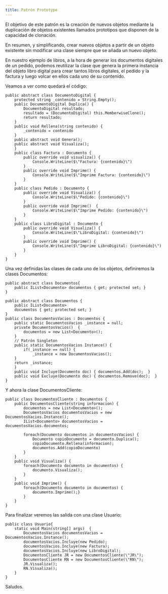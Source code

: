 ```yaml
---
title: Patrón Prototype
---
```



El objetivo de este patrón es la creación de nuevos objetos mediante la duplicación de objetos existentes llamados prototipos que disponen de la capacidad de clonación.

En resumen, y simplificando, crear nuevos objetos a partir de un objeto existente sin modificar una clase siempre que se añada un nuevo objeto.

En nuestro ejemplo de libros, a la hora de generar los documentos digitales de un pedido, podemos reutilizar la clase que genera la primera instancia del objeto libro digital para crear tantos libros digitales, el pedido y la factura y luego volcar en ellos cada uno de su contenido.

Veamos a ver como quedará el código:

<pre><code>public abstract class DocumentoDigital {
    protected string _contenido = String.Empty();
    public DocumentoDigital Duplica() {
        DocumentoDigital resultado;
        resultado = (DocumentoDigital) this.MemberwiseClone();
        return resultado;
    }
    public void Rellena(string contenido) {
        _contenido = contenido
    }
    public abstract void Genera();
    public abstract void Visualiza();
    }
    public class Factura : Documento {
        public override void visualiza() {
            Console.WriteLine($\"Factura: {contenido}\")
        }
        public override void Imprime() {
            Console.WriteLine($\"Imprime Factura: {contenido}\")
        }
    }
    public class Pedido : Documento {
        public override void Visualiza() {
            Console.WriteLine($\"Pedido: {contenido}\")
        }
        public override void Imprime()  {
            Console.WriteLine($\"Imprime Pedido: {contenido}\")
        }
    }
    public class LibroDigital : Documento {
        public override void Visualiza() {
            Console.WriteLine($\"LibroDigital: {contenido}\")
        }
        public override void Imprime() {
            Console.WriteLine($\"Imprime LibroDigital: {contenido}\")
        }
    }
}</code></pre>

Una vez definidas las clases de cada uno de los objetos, definiremos la clases Documentos:

<pre><code>public abstract class Documentos{
    public IList&lt;Documento&gt; documentos { get; protected set; }
}</code></pre>
<pre><code>public abstract class Documentos {
    public IList&lt;Documento&gt;
    documentos { get; protected set; }
}
public class DocumentosVacios : Documentos {
    public static DocumentosVacios _instance = null;
    private DocumentosVacios()  {
        documentos = new List&lt;Documento&gt;();
    }
    // Patrón Singleton
    public static DocumentosVacios Instance() {
        if(_instance == null) {
            _instance = new DocumentosVacios();
    }
    return _instance;
    }
    public void Incluye(Documento doc) { documentos.Add(doc);  }
    public void Excluye(Documento doc) { documentos.Remove(doc);  }
}
</code></pre>

Y ahora la clase DocumentosCliente:
<pre><code>public class DocumentosCliente : Documentos {
    public DocumentosCliente(string informacion) {
        documentos = new List&lt;Documento&gt;();
        DocumentosVacios documentosVacios = new DocumentosVacios.Instance();
        IList&lt;Documento&gt; documentosVacios = documentosVacios.documentos;

        foreach(Documento documentos in documentosVacios) {
            Documento copioDocumento = documento.Duplica();
            copioDocumento.Rellena(informacion);
            documentos.Add(copioDocumento)
        }
    }
    public void Visualiza() {
        foreach(Documento documento in documentos) {
            documento.Visualiza();
        }
    }
    public void Imprime() {
        foreach(Documento documento in documentos) {
            documento.Imprime();}
        }
    }
}</code></pre>

Para finalizar veremos las salida con una clase Usuario:

<pre><code>public class Usuario{
    static void Main(string[] args)  {
        DocumentosVacios documentosVacios = DocumentosVacios.Instance();
        documentosVacios.Incluye(new Pedido);
        documentosVacios.Incluye(new Factura);
        documentosVacios.Incluye(new LibroDigital);
        DocumentosCliente JR = new DocumentosCliente(\"JR\");
        DocumentosCliente RN = new DocumentosCliente(\"RN\");
        JR.Visualiza();
        RN.Visualiza();
    }
}</code></pre>

Saludos.